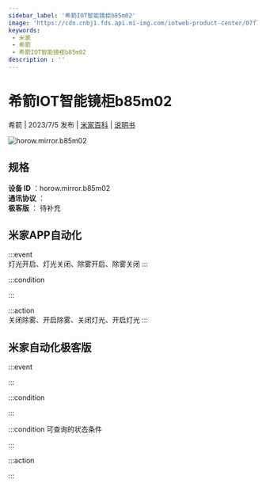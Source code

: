 ```yaml
---
sidebar_label: '希箭IOT智能镜柜b85m02'
image: 'https://cdn.cnbj1.fds.api.mi-img.com/iotweb-product-center/07f710c988b8396ee23c9209ec178fb0_1679388967958.png?GalaxyAccessKeyId=AKVGLQWBOVIRQ3XLEW&Expires=9223372036854775807&Signature=TGJCiT0OjXZNrKjsoew9xQi4XeE='
keywords: 
 - 米家
 - 希箭
 - 希箭IOT智能镜柜b85m02
description : ''
---
```

# 希箭IOT智能镜柜b85m02

希箭 | 2023/7/5 发布 | [米家百科](https://home.mi.com/webapp/content/baike/product/index.html?model=horow.mirror.b85m02) | [说明书](https://home.mi.com/views/introduction.html?model=horow.mirror.b85m02&region=cn)

![horow.mirror.b85m02](https://cdn.cnbj1.fds.api.mi-img.com/iotweb-product-center/07f710c988b8396ee23c9209ec178fb0_1679388967958.png?GalaxyAccessKeyId=AKVGLQWBOVIRQ3XLEW&Expires=9223372036854775807&Signature=TGJCiT0OjXZNrKjsoew9xQi4XeE=)

## 规格  
> 
**设备 ID** ：horow.mirror.b85m02  
**通讯协议** ：  
**极客版**  ： 待补充 


## 米家APP自动化  

:::event  
灯光开启、灯光关闭、除雾开启、除雾关闭
:::

:::condition  

:::

:::action   
关闭除雾、开启除雾、关闭灯光、开启灯光
:::

## 米家自动化极客版  

:::event  

:::

:::condition  

:::

:::condition 可查询的状态条件  

:::

:::action  

:::

        
